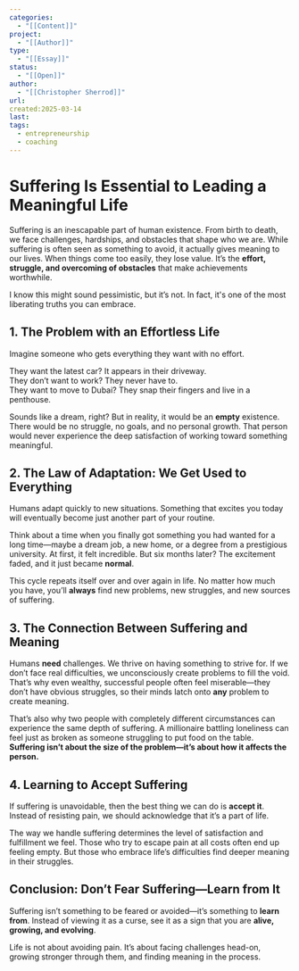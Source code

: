 ```yaml
---
categories:
  - "[[Content]]"
project:
  - "[[Author]]"
type:
  - "[[Essay]]"
status:
  - "[[Open]]"
author:
  - "[[Christopher Sherrod]]"
url: 
created:2025-03-14
last:
tags:
  - entrepreneurship
  - coaching
---
```

# **Suffering Is Essential to Leading a Meaningful Life**  

Suffering is an inescapable part of human existence. From birth to death, we face challenges, hardships, and obstacles that shape who we are. While suffering is often seen as something to avoid, it actually gives meaning to our lives. When things come too easily, they lose value. It’s the **effort, struggle, and overcoming of obstacles** that make achievements worthwhile.  

I know this might sound pessimistic, but it’s not. In fact, it's one of the most liberating truths you can embrace.  

## **1. The Problem with an Effortless Life**  

Imagine someone who gets everything they want with no effort.  

They want the latest car? It appears in their driveway.  
They don’t want to work? They never have to.  
They want to move to Dubai? They snap their fingers and live in a penthouse.  

Sounds like a dream, right? But in reality, it would be an **empty** existence. There would be no struggle, no goals, and no personal growth. That person would never experience the deep satisfaction of working toward something meaningful.  

## **2. The Law of Adaptation: We Get Used to Everything**  

Humans adapt quickly to new situations. Something that excites you today will eventually become just another part of your routine.  

Think about a time when you finally got something you had wanted for a long time—maybe a dream job, a new home, or a degree from a prestigious university. At first, it felt incredible. But six months later? The excitement faded, and it just became **normal**.  

This cycle repeats itself over and over again in life. No matter how much you have, you’ll **always** find new problems, new struggles, and new sources of suffering.  

## **3. The Connection Between Suffering and Meaning**  

Humans **need** challenges. We thrive on having something to strive for. If we don’t face real difficulties, we unconsciously create problems to fill the void. That’s why even wealthy, successful people often feel miserable—they don’t have obvious struggles, so their minds latch onto **any** problem to create meaning.  

That’s also why two people with completely different circumstances can experience the same depth of suffering. A millionaire battling loneliness can feel just as broken as someone struggling to put food on the table. **Suffering isn’t about the size of the problem—it’s about how it affects the person.**  

## **4. Learning to Accept Suffering**  

If suffering is unavoidable, then the best thing we can do is **accept it**. Instead of resisting pain, we should acknowledge that it’s a part of life.  

The way we handle suffering determines the level of satisfaction and fulfillment we feel. Those who try to escape pain at all costs often end up feeling empty. But those who embrace life’s difficulties find deeper meaning in their struggles.  

## **Conclusion: Don’t Fear Suffering—Learn from It**  

Suffering isn’t something to be feared or avoided—it’s something to **learn from**. Instead of viewing it as a curse, see it as a sign that you are **alive, growing, and evolving**.  

Life is not about avoiding pain. It’s about facing challenges head-on, growing stronger through them, and finding meaning in the process.